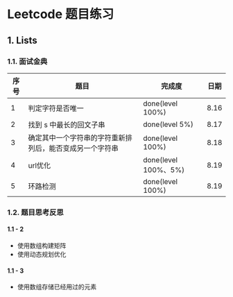 # Leetcode 题目练习

## 1. Lists

### 1.1. 面试金典

| 序号 | 题目                                                     | 完成度               | 日期 |
| ---- | -------------------------------------------------------- | -------------------- | ---- |
| 1    | 判定字符是否唯一                                         | done(level 100%)     | 8.16 |
| 2    | 找到 s 中最长的回文子串                                  | done(level 5%)       | 8.17 |
| 3    | 确定其中一个字符串的字符重新排列后，能否变成另一个字符串 | done(level 100%)     | 8.18 |
| 4    | url优化                                                  | done(level 100%、5%) | 8.19 |
| 5    | 环路检测                                                 | done(level 100%)     | 8.19 |

### 1.2. 题目思考反思

#### 1.1 - 2 

- 使用数组构建矩阵
- 使用动态规划优化

#### 1.1 - 3

- 使用数组存储已经用过的元素

